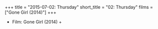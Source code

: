 +++
title = "2015-07-02: Thursday"
short_title = "02: Thursday"
films = ["Gone Girl (2014)"]
+++


* Film: Gone Girl (2014) +
